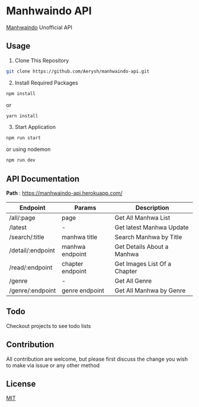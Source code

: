 # Manhwaindo API

[Manhwaindo](https://manhwaindo.id) Unofficial API</br>

## Usage

1. Clone This Repository

```bash
git clone https://github.com/Aerysh/manhwaindo-api.git
```

2. Install Required Packages

```bash
npm install
```

or

```bash
yarn install
```

3. Start Application

```bash
npm run start
```

or using nodemon

```bash
npm run dev
```

## API Documentation

**Path** : https://manhwaindo-api.herokuapp.com/</br>

| Endpoint          | Params           | Description                  |
| ----------------- | ---------------- | ---------------------------- |
| /all/:page        | page             | Get All Manhwa List          |
| /latest           | -                | Get latest Manhwa Update     |
| /search/:title    | manhwa title     | Search Manhwa by Title       |
| /detail/:endpoint | manhwa endpoint  | Get Details About a Manhwa   |
| /read/:endpoint   | chapter endpoint | Get Images List Of a Chapter |
| /genre            | -                | Get All Genre                |
| /genre/:endpoint  | genre endpoint   | Get All Manhwa by Genre      |

## Todo

Checkout projects to see todo lists

## Contribution

All contribution are welcome, but please first discuss the change you wish to make via issue or any other method

## License

[MIT](https://github.com/Aerysh/manhwaindo-api/blob/master/LICENSE)
